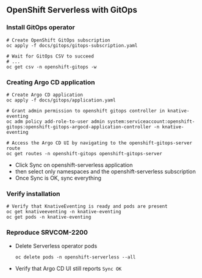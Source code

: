 ## OpenShift Serverless with GitOps

### Install GitOps operator

```shell
# Create OpenShift GitOps subscription
oc apply -f docs/gitops/gitops-subscription.yaml

# Wait for GitOps CSV to succeed
# ...
oc get csv -n openshift-gitops -w
```

### Creating Argo CD application

```shell
# Create Argo CD application
oc apply -f docs/gitops/application.yaml

# Grant admin permission to openshift gitops controller in knative-eventing
oc adm policy add-role-to-user admin system:serviceaccount:openshift-gitops:openshift-gitops-argocd-application-controller -n knative-eventing

# Access the Argo CD UI by navigating to the openshift-gitops-server route
oc get routes -n openshift-gitops openshift-gitops-server

```

- Click Sync on openshift-serverless application
- then select only namespaces and the openshift-serverless subscription
- Once Sync is OK, sync everything

### Verify installation

```shell
# Verify that KnativeEventing is ready and pods are present
oc get knativeeventing -n knative-eventing
oc get pods -n knative-eventing
```

### Reproduce SRVCOM-2200

- Delete Serverless operator pods
  ```shell
  oc delete pods -n openshift-serverless --all
  ```
- Verify that Argo CD UI still reports `Sync OK`
